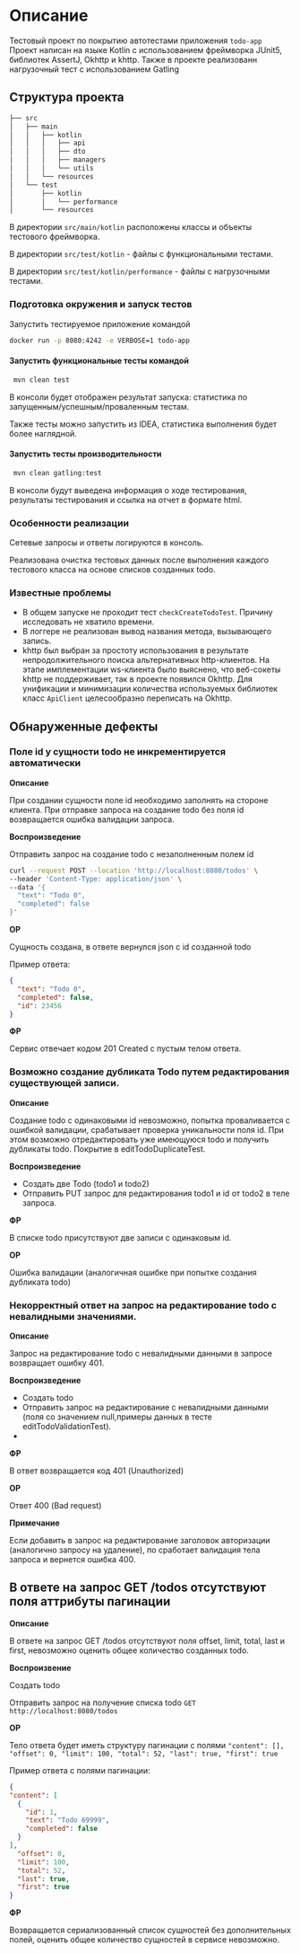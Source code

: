 # Описание 
Тестовый проект по покрытию автотестами приложения `todo-app`
Проект написан на языке Kotlin с использованием фреймворка JUnit5, библиотек AssertJ, Okhttp и khttp.
Также в проекте реализованн нагрузочный тест с использованием Gatling

## Структура проекта

```bash
├── src
│   ├── main
│   │   ├── kotlin
│   │   │   ├── api
│   │   │   ├── dto
│   │   │   ├── managers
│   │   │   └── utils
│   │   └── resources
│   └── test
│       ├── kotlin
│       │   └── performance
│       └── resources
```
В директории `src/main/kotlin` расположены классы и объекты тестового фреймворка.

В директории `src/test/kotlin` - файлы с функциональными тестами.

В директории `src/test/kotlin/performance` - файлы с нагрузочными тестами.

### Подготовка окружения и запуск тестов 
Запустить тестируемое приложение командой 
```bash
docker run -p 8080:4242 -e VERBOSE=1 todo-app
```

#### Запустить функциональные тесты командой

```bash
 mvn clean test
```
В консоли будет отображен результат запуска: статистика по запущенным/успешным/проваленным тестам.

Также тесты можно запустить из IDEA, статистика выполнения будет более наглядной.

#### Запустить тесты производительности
```bash
 mvn clean gatling:test
```
В консоли будут выведена информация о ходе тестирования, результаты тестирования и ссылка на отчет в формате html.

### Особенности реализации
Сетевые запросы и ответы логируются в консоль.

Реализована очистка тестовых данных после выполнения каждого тестового класса на основе списков созданных todo.

### Известные проблемы
- В общем запуске не проходит тест `checkCreateTodoTest`. Причину исследовать не хватило времени. 
- В логгере не реализован вывод названия метода, вызывающего запись.
- khttp был выбран за простоту использования в результате непродолжительного поиска альтернативных http-клиентов. На этапе имплементации ws-клиента было выяснено, что веб-сокеты khttp не поддерживает, так в проекте появился Okhttp. Для унификации и минимизации количества используемых библиотек класс `ApiClient` целесообразно переписать на Okhttp.

## Обнаруженные дефекты
### Поле id у сущности todo не инкрементируется автоматически

**Описание**

При создании сущности поле id необходимо заполнять на стороне клиента. При отправке запроса на создание todo без поля id возвращается ошибка валидации запроса. 

**Воспроизведение**

Отправить запрос на создание todo с незаполненным полем id
```bash
curl --request POST --location 'http://localhost:8080/todos' \
--header 'Content-Type: application/json' \
--data '{
  "text": "Todo 0",
  "completed": false
}'
```
**ОР**

Сущность создана, в ответе вернулся json с id созданной todo

Пример ответа:
```json
{
  "text": "Todo 0",
  "completed": false,
  "id": 23456
}
```

**ФР**

Сервис отвечает кодом 201 Created с пустым телом ответа. 

### Возможно создание дубликата Todo путем редактирования существующей записи.

**Описание**

Создание todo с одинаковыми id невозможно, попытка проваливается с ошибкой валидации, срабатывает проверка уникальности поля id. При этом возможно отредактировать уже имеющуюся todo и получить дубликаты todo. Покрытие в editTodoDuplicateTest. 

**Воспроизведение**

- Создать две Todo (todo1 и todo2)
- Отправить PUT запрос для редактирования todo1 и id от todo2 в теле запроса.

**ФР**

В списке todo присутствуют две записи с одинаковым id.

**ОР**
 
Ошибка валидации (аналогичная ошибке при попытке создания дубликата todo)

### Некорректный ответ на запрос на редактирование todo с невалидными значениями.
**Описание**

Запрос на редактирование todo с невалидными данными в запросе возвращает ошибку 401.

**Воспроизведение**
- Создать todo
- Отправить запрос на редактирование с невалидными данными (поля со значением null,примеры данных в тесте editTodoValidationTest).
- 
**ФР**

В ответ возвращается код 401 (Unauthorized)

**ОР**

Ответ 400 (Bad request)

**Примечание**

Если добавить в запрос на редактирование заголовок авторизации (аналогично запросу на удаление), по сработает валидация тела запроса и вернется ошибка 400.

## В ответе на запрос GET /todos отсутствуют поля аттрибуты пагинации

**Описание**

В ответе на запрос  GET /todos отсутствуют поля     offset, limit, total, last и first, невозможно оценить общее количество созданных todo.

**Воспроизвение**
 
Создать todo

Отправить запрос на получение списка todo ```GET http://localhost:8080/todos```

**ОР**

Тело ответа будет иметь структуру пагинации с полями    `"content": [],
"offset": 0,
"limit": 100,
"total": 52,
"last": true,
"first": true`

Пример ответа с полями пагинации:
```json
{
"content": [
  {
    "id": 1,
    "text": "Todo 69999",
    "completed": false
  }
],
  "offset": 0,
  "limit": 100,
  "total": 52,
  "last": true,
  "first": true
}
```

**ФР**

Возвращается сериализованный список сущностей без дополнительных полей, оценить общее количество сущностей в сервисе невозможно.
